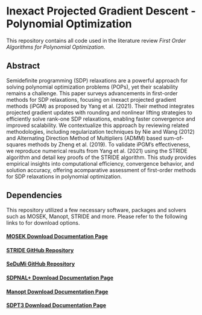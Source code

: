 # Inexact Projected Gradient Descent - Polynomial Optimization

This repository contains all code used in the literature review _First Order Algorithms for Polynomial Optimization_. 

## Abstract

Semidefinite programming (SDP) relaxations are a powerful approach for solving polynomial optimization problems (POPs), yet their scalability remains a challenge. This paper surveys advancements in first-order methods for SDP relaxations, focusing on inexact projected gradient methods (iPGM) as proposed by Yang et al. (2021). Their method integrates projected gradient updates with rounding and nonlinear lifting strategies to efficiently solve rank-one SDP relaxations, enabling faster convergence and improved scalability. We contextualize this approach by reviewing related methodologies, including regularization techniques by Nie and Wang (2012) and Alternating Direction Method of Multipliers (ADMM) based sum-of-squares methods by Zheng et al. (2019). To validate iPGM’s effectiveness, we reproduce numerical results from Yang et al. (2021) using the STRIDE algorithm and detail key proofs of the STRIDE algorithm. This study provides empirical insights into computational efficiency, convergence behavior, and solution accuracy, offering acomparative assessment of first-order methods for SDP relaxations in polynomial optimization.

## Dependencies 

This repository utilized a few necessary software, packages and solvers such as MOSEK, Manopt, STRIDE and more. Please refer to the following links to for download options. 

#### [MOSEK Download Documentation Page](https://www.mosek.com/downloads/)

#### [STRIDE GitHub Repository](https://github.com/MIT-SPARK/STRIDE)

#### [SeDuMi GitHub Repository](https://github.com/sqlp/sedumi)

#### [SDPNAL+ Download Documentation Page](https://blog.nus.edu.sg/mattohkc/softwares/sdpnalplus/)

#### [Manopt Download Documentation Page](https://www.manopt.org/downloads.html)

#### [SDPT3 Download Documentation Page](https://blog.nus.edu.sg/mattohkc/softwares/sdpt3/)

